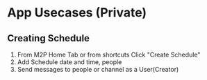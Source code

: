 # App Usecases (Private)

## Creating Schedule

1. From M2P Home Tab or from shortcuts Click "Create Schedule"
2. Add Schedule date and time, people
3. Send messages to people or channel as a User(Creator)
